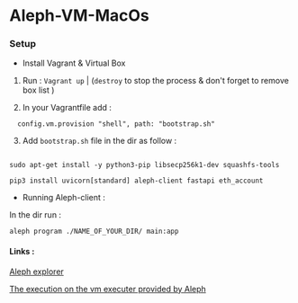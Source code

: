# Aleph-VM-MacOs



### Setup

- Install Vagrant & Virtual Box 

1.  Run : ``` Vagrant up ``` | (``` destroy ```  to stop the process & don't forget to remove box list ) 

2.  In your Vagrantfile add :

```   config.vm.provision "shell", path: "bootstrap.sh" ```

3. Add ``` bootstrap.sh ``` file in the dir as follow : 

``` apt-get update

sudo apt-get install -y python3-pip libsecp256k1-dev squashfs-tools

pip3 install uvicorn[standard] aleph-client fastapi eth_account

``` 

- Running Aleph-client : 

In the dir run :

``` aleph program ./NAME_OF_YOUR_DIR/ main:app ``` 



#### Links :

[Aleph explorer](https://explorer.aleph.im/address/ETH/0x561AC1B0fD15Ba029a176892761c29000A508768/message/PROGRAM/d5ebd087ed488c6b349737ba7b5cafdc595bd75ea95a3f096766176ec024fded)

[The execution on the vm executer provided by Aleph](https://aleph.sh/vm/d5ebd087ed488c6b349737ba7b5cafdc595bd75ea95a3f096766176ec024fded)





